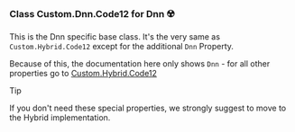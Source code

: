 ﻿---
uid: Custom.Dnn.Code12
summary: Base Class for Dynamic CSharp Classes in Dnn
---

### Class Custom.Dnn.Code12 for Dnn ☢️

This is the Dnn specific base class. It's the very same as `Custom.Hybrid.Code12` except for the additional `Dnn` Property. 

Because of this, the documentation here only shows `Dnn` - for all other properties go to [Custom.Hybrid.Code12](xref:Custom.Hybrid.Code12)

> [!TIP]
> If you don't need these special properties, we strongly suggest to move to the Hybrid implementation.